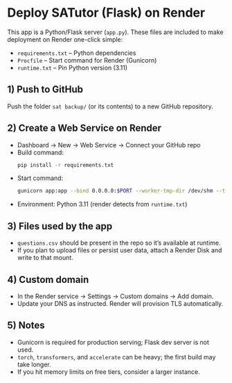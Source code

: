 # Deploy SATutor (Flask) on Render

This app is a Python/Flask server (`app.py`). These files are included to make deployment on Render one-click simple:

- `requirements.txt` – Python dependencies
- `Procfile` – Start command for Render (Gunicorn)
- `runtime.txt` – Pin Python version (3.11)

## 1) Push to GitHub
Push the folder `sat backup/` (or its contents) to a new GitHub repository.

## 2) Create a Web Service on Render
- Dashboard → New → Web Service → Connect your GitHub repo
- Build command:
  ```bash
  pip install -r requirements.txt
  ```
- Start command:
  ```bash
  gunicorn app:app --bind 0.0.0.0:$PORT --worker-tmp-dir /dev/shm --timeout 120
  ```
- Environment: Python 3.11 (render detects from `runtime.txt`)

## 3) Files used by the app
- `questions.csv` should be present in the repo so it’s available at runtime.
- If you plan to upload files or persist user data, attach a Render Disk and write to that mount.

## 4) Custom domain
- In the Render service → Settings → Custom domains → Add domain.
- Update your DNS as instructed. Render will provision TLS automatically.

## 5) Notes
- Gunicorn is required for production serving; Flask dev server is not used.
- `torch`, `transformers`, and `accelerate` can be heavy; the first build may take longer.
- If you hit memory limits on free tiers, consider a larger instance.
